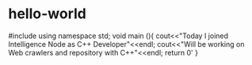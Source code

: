 # hello-world
#include<iostream>
using namespace std;
void main  (){
cout<<"Today I joined Intelligence Node as C++ Developer"<<endl;
cout<<"Will be working on Web crawlers and repository with C++"<<endl;
return 0'
}
